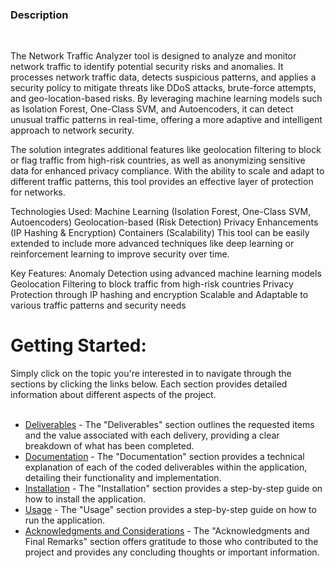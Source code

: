 <h3>Description</h3><br>

The Network Traffic Analyzer tool is designed to analyze and monitor network traffic to identify potential security risks and anomalies. It processes network traffic data, detects suspicious patterns, and applies a security policy to mitigate threats like DDoS attacks, brute-force attempts, and geo-location-based risks. By leveraging machine learning models such as Isolation Forest, One-Class SVM, and Autoencoders, it can detect unusual traffic patterns in real-time, offering a more adaptive and intelligent approach to network security.

The solution integrates additional features like geolocation filtering to block or flag traffic from high-risk countries, as well as anonymizing sensitive data for enhanced privacy compliance. With the ability to scale and adapt to different traffic patterns, this tool provides an effective layer of protection for networks.


Technologies Used:
Machine Learning (Isolation Forest, One-Class SVM, Autoencoders)
Geolocation-based (Risk Detection)
Privacy Enhancements (IP Hashing & Encryption)
Containers (Scalability)
This tool can be easily extended to include more advanced techniques like deep learning or reinforcement learning to improve security over time.


Key Features:
Anomaly Detection using advanced machine learning models Geolocation Filtering to block traffic from high-risk countries Privacy Protection through IP hashing and encryption Scalable and Adaptable to various traffic patterns and security needs

# Getting Started:

Simply click on the topic you're interested in to navigate through the sections by clicking the links below. Each section provides detailed information about different aspects of the project.<br><br>

- [Deliverables](content/deliverables.md) - The "Deliverables" section outlines the requested items and the value associated with each delivery, providing a clear breakdown of what has been completed.
- [Documentation](content/documentation.md) - The "Documentation" section provides a technical explanation of each of the coded deliverables within the application, detailing their functionality and implementation.
- [Installation](content/installation.md) - The "Installation" section provides a step-by-step guide on how to install the application.
- [Usage](content/usage.md) - The "Usage" section provides a step-by-step guide on how to run the application.
- [Acknowledgments and Considerations](content/acknowledgments.md) - The "Acknowledgments and Final Remarks" section offers gratitude to those who contributed to the project and provides any concluding thoughts or important information.
